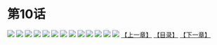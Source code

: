 # 第10话
![](https://s1.baozimh.com/scomic/yuekanshaonuyeqijun-chunquan/0/14-iolh/1.jpg)
![](https://s1.baozimh.com/scomic/yuekanshaonuyeqijun-chunquan/0/14-iolh/2.jpg)
![](https://s1.baozimh.com/scomic/yuekanshaonuyeqijun-chunquan/0/14-iolh/3.jpg)
![](https://s1.baozimh.com/scomic/yuekanshaonuyeqijun-chunquan/0/14-iolh/4.jpg)
![](https://s1.baozimh.com/scomic/yuekanshaonuyeqijun-chunquan/0/14-iolh/5.jpg)
![](https://s1.baozimh.com/scomic/yuekanshaonuyeqijun-chunquan/0/14-iolh/6.jpg)
![](https://s1.baozimh.com/scomic/yuekanshaonuyeqijun-chunquan/0/14-iolh/7.jpg)
![](https://s1.baozimh.com/scomic/yuekanshaonuyeqijun-chunquan/0/14-iolh/8.jpg)
![](https://s1.baozimh.com/scomic/yuekanshaonuyeqijun-chunquan/0/14-iolh/9.jpg)
![](https://s1.baozimh.com/scomic/yuekanshaonuyeqijun-chunquan/0/14-iolh/10.jpg)
![](https://s1.baozimh.com/scomic/yuekanshaonuyeqijun-chunquan/0/14-iolh/11.jpg)
![](https://s1.baozimh.com/scomic/yuekanshaonuyeqijun-chunquan/0/14-iolh/12.jpg)
![](https://s1.baozimh.com/scomic/yuekanshaonuyeqijun-chunquan/0/14-iolh/13.jpg)
[【上一章】](./9.md)
[【目录】](./README.md)
[【下一章】](./11.md)
